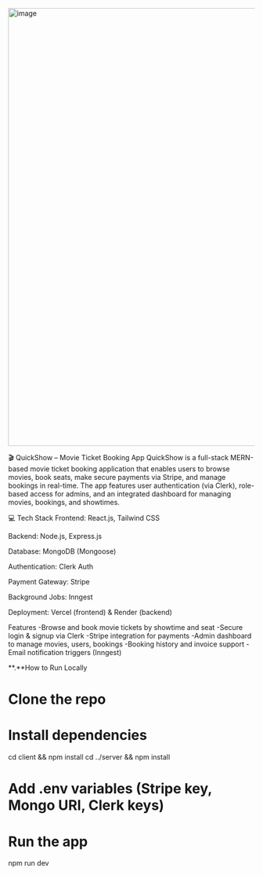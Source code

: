 <img width="1709" height="892" alt="image" src="https://github.com/user-attachments/assets/d1bc2a52-cd70-460c-acda-72e36ab0fc7c" />





🎬 QuickShow – Movie Ticket Booking App
QuickShow is a full-stack MERN-based movie ticket booking application that enables users to browse movies, book seats, make secure payments via Stripe, and manage bookings in real-time. The app features user authentication (via Clerk), role-based access for admins, and an integrated dashboard for managing movies, bookings, and showtimes.

💻 Tech Stack
Frontend: React.js, Tailwind CSS

Backend: Node.js, Express.js

Database: MongoDB (Mongoose)

Authentication: Clerk Auth

Payment Gateway: Stripe

Background Jobs: Inngest

Deployment: Vercel (frontend) & Render (backend)

Features
-Browse and book movie tickets by showtime and seat
-Secure login & signup via Clerk
-Stripe integration for payments
-Admin dashboard to manage movies, users, bookings
-Booking history and invoice support
-Email notification triggers (Inngest)

**.**How to Run Locally 
# Clone the repo

# Install dependencies
cd client && npm install
cd ../server && npm install

# Add .env variables (Stripe key, Mongo URI, Clerk keys)

# Run the app
npm run dev
